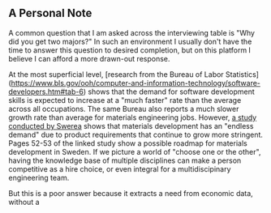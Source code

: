 ## A Personal Note
A common question that I am asked across the interviewing table is "Why did you get two majors?" In such an environment I usually don't have the time to answer this question to desired completion, but on this platform I believe I can afford a more drawn-out response.  

At the most superficial level, [research from the Bureau of Labor Statistics] (https://www.bls.gov/ooh/computer-and-information-technology/software-developers.htm#tab-6) shows that the demand for software development skills is expected to increase at a "much faster" rate than the average across all occupations.  The same Bureau also reports a much slower growth rate than average for materials engineering jobs.  However, [a study conducted by Swerea](https://www.swerea.se/sites/default/files/the_future_of_materials_swerea.pdf) shows that materials development has an "endless demand" due to product requirements that continue to grow more stringent.   Pages 52-53 of the linked study show a possible roadmap for materials development in Sweden. If we picture a world of "choose one or the other", having the knowledge base of multiple disciplines can make a person competitive as a hire choice, or even integral for a multidiscipinary engineering team.

But this is a poor answer because it extracts a need from economic data, without a 

